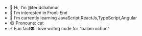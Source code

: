 - 👋 Hi, I’m @feridshahmur
- 👀 I’m interested in Front-End
- 🌱 I’m currently learning JavaScript,ReactJs,TypeScript,Angular 
- 😄 Pronouns: cat
- ⚡ Fun fact👽:i love writng code for "balam uchun"

<!---
feridshahmur/feridshahmur is a ✨ special ✨ repository because its `README.md` (this file) appears on your GitHub profile.
You can click the Preview link to take a look at your changes.
--->
